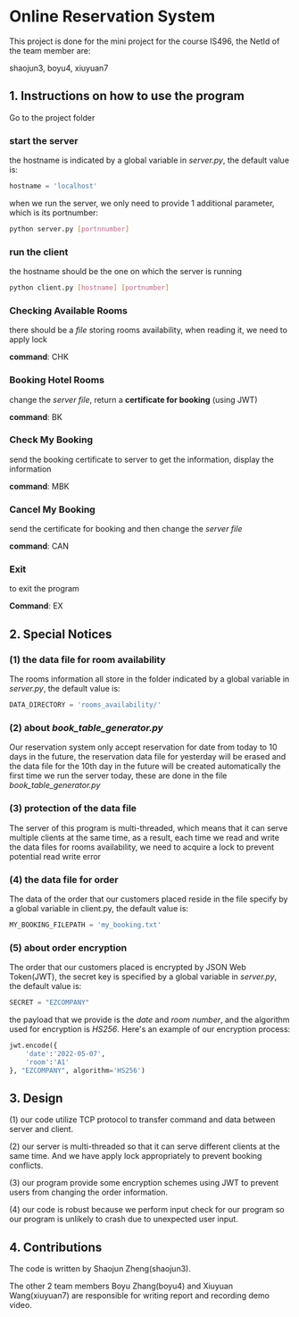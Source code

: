 # Online Reservation System

This project is done for the mini project for the course IS496, the NetId of the team member are:

shaojun3, boyu4, xiuyuan7

## 1. Instructions on how to use the program

Go to the project folder

### start the server

the hostname is indicated by a global variable in *server.py*, the default value is:
```python
hostname = 'localhost'
```

when we run the server, we only need to provide 1 additional parameter, which is its portnumber:

```bash
python server.py [portnnumber]
```

### run the client

the hostname should be the one on which the server is running

```bash
python client.py [hostname] [portnumber]
```

### Checking Available Rooms

there should be a *file* storing rooms availability, when reading it, we need to apply lock

**command**: CHK

### Booking Hotel Rooms

change the *server file*, return a **certificate for booking** (using JWT)

**command**: BK



### Check My Booking

send the booking certificate to server to get the information, display the information

**command**: MBK

### Cancel My Booking

send the certificate for booking and then change the *server file*

**command**: CAN

### Exit

to exit the program

**Command**: EX


## 2. Special Notices

### (1) the data file for room availability 
The rooms information all store in the folder indicated by a global variable in *server.py*, the default value is: 
```python
DATA_DIRECTORY = 'rooms_availability/'
```

### (2) about *book_table_generator.py*
Our reservation system only accept reservation for date from today to 10 days in the future, the reservation data file for yesterday will be erased and the data file for the 10th day in the future will be created automatically the first time we run the server today, these are done in the file *book_table_generator.py*

### (3) protection of the data file
The server of this program is multi-threaded, which means that it can serve multiple clients at the same time, as a result, each time we read and write the data files for rooms availability, we need to acquire a lock to prevent potential read write error

### (4) the data file for order
The data of the order that our customers placed reside in the file specify by a global variable in client.py, the default value is: 
```python
MY_BOOKING_FILEPATH = 'my_booking.txt'
```

### (5) about order encryption
The order that our customers placed is encrypted by JSON Web Token(JWT), the secret key is specified by a global variable in *server.py*, the default value is:
```python
SECRET = "EZCOMPANY"
```
the payload that we provide is the *date* and *room number*, and the algorithm used for encryption is *HS256*. Here's an example of our encryption process:
```python
jwt.encode({
    'date':'2022-05-07',
    'room':'A1'
}, "EZCOMPANY", algorithm='HS256')
```

## 3. Design

(1) our code utilize TCP protocol to transfer command and data between server and client.

(2) our server is multi-threaded so that it can serve different clients at the same time. And we have apply lock appropriately to prevent booking conflicts.

(3) our program provide some encryption schemes using JWT to prevent users from changing the order information.

(4) our code is robust because we perform input check for our program so our program is unlikely to crash due to unexpected user input.

## 4. Contributions

The code is written by Shaojun Zheng(shaojun3).

The other 2 team members Boyu Zhang(boyu4) and Xiuyuan Wang(xiuyuan7) are responsible for writing report and recording demo video.


